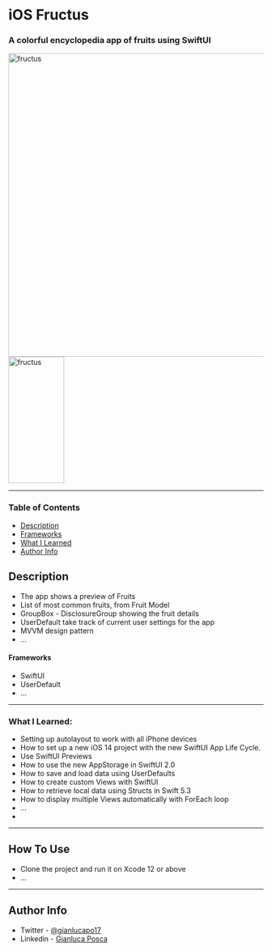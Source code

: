 # iOS Fructus

### A colorful encyclopedia app of fruits using SwiftUI

<div>
<img align=center width="600"  alt="fructus" src="https://user-images.githubusercontent.com/16993073/166144365-e86eee9d-ed06-4ce4-bbbf-09451bc44cc6.png"> <img align=center width="110" height="250" alt="fructus" src="https://user-images.githubusercontent.com/16993073/166145002-503fc4d1-e2f8-4c4a-b0e7-a8d457e5ba35.gif">
<div>
  
---

### Table of Contents

- [Description](#description)
- [Frameworks](#frameworks)
- [What I Learned](#what-i-learned)
- [Author Info](#author-info)

## Description

- The app shows a preview of Fruits
- List of most common fruits, from Fruit Model
- GroupBox - DisclosureGroup showing the fruit details
- UserDefault take track of current user settings for the app
- MVVM design pattern
- ...

#### Frameworks

- SwiftUI
- UserDefault
- ...

---
### What I Learned:

- Setting up autolayout to work with all iPhone devices
- How to set up a new iOS 14 project with the new SwiftUI App Life Cycle.
- Use SwiftUI Previews
- How to use the new AppStorage in SwiftUI 2.0
- How to save and load data using UserDefaults
- How to create custom Views with SwiftUI
- How to retrieve local data using Structs in Swift 5.3
- How to display multiple Views automatically with ForEach loop
- ...
- 
---

## How To Use

- Clone the project and run it on Xcode 12 or above
- ...
---

## Author Info

- Twitter - [@gianlucapo17](https://twitter.com/gianlucapo17)
- Linkedin - [Gianluca Posca](https://www.linkedin.com/in/gianluca-posca-233868123)

